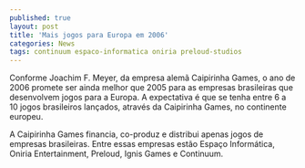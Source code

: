 ```yaml
---
published: true
layout: post
title: 'Mais jogos para Europa em 2006'
categories: News
tags: continuum espaco-informatica oniria preloud-studios
---
```

Conforme Joachim F. Meyer, da empresa alemã Caipirinha Games, o ano de 2006 promete ser ainda melhor que 2005 para as empresas brasileiras que desenvolvem jogos para a Europa. A expectativa é que se tenha entre 6 a 10 jogos brasileiros lançados, através da Caipirinha Games, no continente europeu.

A Caipirinha Games financia, co-produz e distribui apenas jogos de empresas brasileiras. Entre essas empresas estão Espaço Informática, Oniria Entertainment, Preloud, Ignis Games e Continuum.
